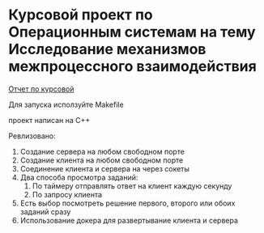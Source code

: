 # Курсовой проект по Операционным системам на тему Исследование механизмов межпроцессного взаимодействия

[Отчет по курсовой](Сопроводительная%20записка.pdf)

Для запуска исползуйте Makefile 

проект написан на С++ 

Ревлизовано:
1. Создание сервера на любом свободном порте
2. Создание клиента на любом свободном порте
3. Соединение клиента и сервера на через сокеты
4. Два способа просмотра заданий:
    1. По таймеру отправлять ответ на клиент каждую секунду
    2. По запросу клиента
5. Есть выбор посмотреть решение первого, второго или обоих заданий сразу
6. Использование докера для развертывание  клиента и сервера
